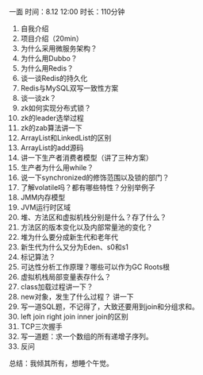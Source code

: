 
一面
时间：8.12 12:00 时长：110分钟


1. 自我介绍
2. 项目介绍（20min）
3. 为什么采用微服务架构？
4. 为什么用Dubbo？
5. 为什么用Redis？
6. 谈一谈Redis的持久化
7. Redis与MySQL双写一致性方案
8. 谈一谈zk？
9. zk如何实现分布式锁？
10. zk的leader选举过程
11. zk的zab算法讲一下
12. ArrayList和LinkedList的区别
13. ArrayList的add源码
14. 讲一下生产者消费者模型（讲了三种方案）
15. 生产者为什么用while？
16. 说一下synchronized的修饰范围以及锁的部门？
17. 了解volatile吗？都有哪些特性？分别举例子
18. JMM内存模型
19. JVM运行时区域
20. 堆、方法区和虚拟机栈分别是什么？存了什么？
21. 方法区的版本变化以及内部常量池的变化？
22. 堆为什么要分成新生代和老年代
23. 新生代为什么又分为Eden、s0和s1
24. 标记算法？
25. 可达性分析工作原理？哪些可以作为GC Roots根
26. 虚拟机栈局部变量表存什么？
27. class加载过程讲一下？
28. new对象，发生了什么过程？ 讲一下
29. 写一道SQL题，不记得了，大致还要用到join和分组求和。
30. left join right join inner join的区别
31. TCP三次握手
32. 写一道题：求一个数组的所有递增子序列。
33. 反问

总结：我倾其所有，想睡个午觉。